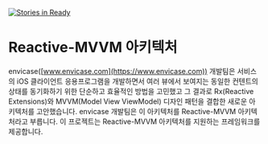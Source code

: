 [![Stories in Ready](https://badge.waffle.io/envicase/ReactiveMvvm.png?label=ready&title=Ready)](https://waffle.io/envicase/ReactiveMvvm)
# Reactive-MVVM 아키텍처

envicase([www.envicase.com](https://www.envicase.com)) 개발팀은 서비스의 iOS 클라이언트 응용프로그램을 개발하면서 여러 뷰에서 보여지는 동일한 컨텐트의 상태를 동기화하기 위한 단순하고 효율적인 방법을 고민했고 그 결과로 Rx(Reactive Extensions)와 MVVM(Model View ViewModel) 디자인 패턴을 결합한 새로운 아키텍처를 고안했습니다. envicase 개발팀은 이 아키텍처를 Reactive-MVVM 아키텍처라고 부릅니다. 이 프로젝트는 Reactive-MVVM 아키텍처를 지원하는 프레임워크를 제공합니다.
